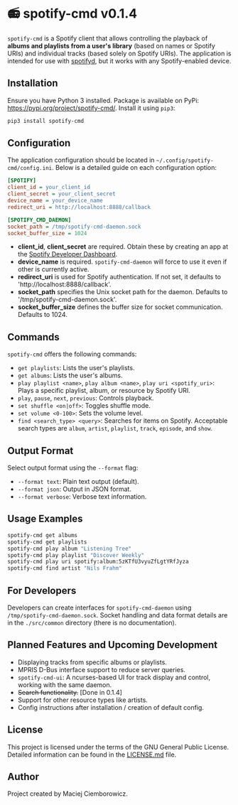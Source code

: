 # 📻 spotify-cmd v0.1.4

`spotify-cmd` is a Spotify client that allows controlling the playback of **albums and playlists from a user's library** (based on names or Spotify URIs) and individual tracks (based solely on Spotify URIs). The application is intended for use with [spotifyd](https://github.com/Spotifyd/spotifyd), but it works with any Spotify-enabled device.

## Installation

Ensure you have Python 3 installed. Package is available on PyPi: https://pypi.org/project/spotify-cmd/. Install it using `pip3`:

```bash
pip3 install spotify-cmd
```

## Configuration

The application configuration should be located in `~/.config/spotify-cmd/config.ini`. Below is a detailed guide on each configuration option:

```ini
[SPOTIFY]
client_id = your_client_id
client_secret = your_client_secret
device_name = your_device_name
redirect_uri = http://localhost:8888/callback

[SPOTIFY_CMD_DAEMON]
socket_path = /tmp/spotify-cmd-daemon.sock
socket_buffer_size = 1024
```

* **client_id**, **client_secret** are required. Obtain these by creating an app at the [Spotify Developer Dashboard](https://developer.spotify.com/dashboard/applications).
* **device_name** is required. `spotify-cmd-daemon` will force to use it even if other is currently active.
* **redirect_uri** is used for Spotify authentication. If not set, it defaults to 'http://localhost:8888/callback'.
* **socket_path** specifies the Unix socket path for the daemon. Defaults to '/tmp/spotify-cmd-daemon.sock'.
* **socket_buffer_size** defines the buffer size for socket communication. Defaults to 1024.

## Commands

`spotify-cmd` offers the following commands:

* `get playlists`: Lists the user's playlists.
* `get albums`: Lists the user's albums.
* `play playlist <name>`, `play album <name>`, `play uri <spotify_uri>`: Plays a specific playlist, album, or resource by Spotify URI.
* `play`, `pause`, `next`, `previous`: Controls playback.
* `set shuffle <on|off>`: Toggles shuffle mode.
* `set volume <0-100>`: Sets the volume level.
* `find <search_type> <query>`: Searches for items on Spotify. Acceptable search types are `album`, `artist`, `playlist`, `track`, `episode`, and `show`.

## Output Format

Select output format using the `--format` flag:

* `--format text`: Plain text output (default).
* `--format json`: Output in JSON format.
* `--format verbose`: Verbose text information.

## Usage Examples

``` bash
spotify-cmd get albums
spotify-cmd get playlists
spotify-cmd play album "Listening Tree"
spotify-cmd play playlist "Discover Weekly"
spotify-cmd play uri spotify:album:5zKTfU3vyuZfLgtYRfJyza
spotify-cmd find artist "Nils Frahm"
```

## For Developers

Developers can create interfaces for `spotify-cmd-daemon` using `/tmp/spotify-cmd-daemon.sock`. Socket handling and data format details are in the `./src/common` directory (there is no documentation).

## Planned Features and Upcoming Development

* Displaying tracks from specific albums or playlists.
* MPRIS D-Bus interface support to reduce server queries.
* `spotify-cmd-ui`: A ncurses-based UI for track display and control, working with the same daemon.
* ~~Search functionality.~~ [Done in 0.1.4]
* Support for other resource types like artists.
* Config instructions after installation / creation of default config.

## License

This project is licensed under the terms of the GNU General Public License. Detailed information can be found in the [LICENSE.md](LICENSE.md) file.

## Author

Project created by Maciej Ciemborowicz.
